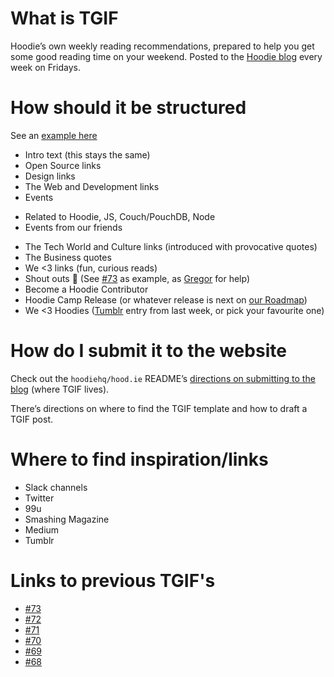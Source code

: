 # What is TGIF
Hoodie’s own weekly reading recommendations, prepared to help you get some good reading time on your weekend. Posted to the [Hoodie blog](http://hood.ie/blog/) every week on Fridays.

# How should it be structured

See an [example here](http://hood.ie/blog/golden-robots-tgif-72.html)

+ Intro text (this stays the same)
+ Open Source links
+ Design links
+ The Web and Development links
+ Events
 - Related to Hoodie, JS, Couch/PouchDB, Node
 - Events from our friends
+ The Tech World and Culture links (introduced with provocative quotes)
+ The Business quotes
+ We <3 links (fun, curious reads)
+ Shout outs 📣 (See [#73](http://hood.ie/blog/terrier-open-source-sensitive-democracy-for-hamilton-tiles-tgif-73.html) as example, as [Gregor](https://github.com/gr2m/) for help)
+ Become a Hoodie Contributor
+ Hoodie Camp Release (or whatever release is next on [our Roadmap](http://gr2m.github.io/milestones/))
+ We <3 Hoodies ([Tumblr](http://meetthehoodies.tumblr.com/) entry from last week, or pick your favourite one)

# How do I submit it to the website
Check out the `hoodiehq/hood.ie` README’s [directions on submitting to the blog](https://github.com/hoodiehq/hood.ie#blog) (where TGIF lives).  
  
There’s directions on where to find the TGIF template and how to draft a TGIF post.

# Where to find inspiration/links

+ Slack channels
+ Twitter
+ 99u
+ Smashing Magazine
+ Medium
+ Tumblr

# Links to previous TGIF's

+ [#73](http://hood.ie/blog/terrier-open-source-sensitive-democracy-for-hamilton-tiles-tgif-73.html)
+ [#72](http://hood.ie/blog/golden-robots-tgif-72.html)
+ [#71](http://hood.ie/blog/proud-toucan-tgif-71.html)
+ [#70](http://hood.ie/blog/captain-container-tgif-70.html)
+ [#69](http://hood.ie/blog/introverted-balloon-animals-tgif-69.html)
+ [#68](http://hood.ie/blog/unbossing-mario-tgif-68.html)

